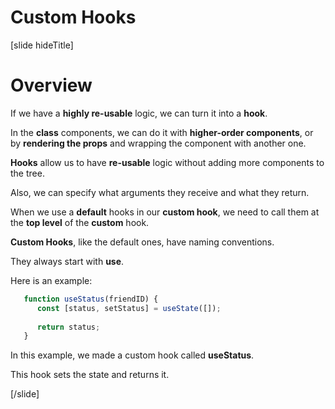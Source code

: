 # Custom Hooks

[slide hideTitle]

# Overview

If we have a **highly re-usable** logic, we can turn it into a **hook**.

In the **class** components, we can do it with **higher-order components**, or by **rendering the props** and wrapping the component with another one.

**Hooks** allow us to have **re-usable** logic without adding more components to the tree.

Also, we can specify what arguments they receive and what they return.

When we use a **default** hooks in our **custom hook**, we need to call them at the **top level** of the **custom** hook.

**Custom Hooks**, like the default ones, have naming conventions.

They always start with **use**.

Here is an example:

```js
   function useStatus(friendID) {
      const [status, setStatus] = useState([]);
      
      return status;
   }
```

In this example, we made a custom hook called **useStatus**.

This hook sets the state and returns it.

[/slide]
